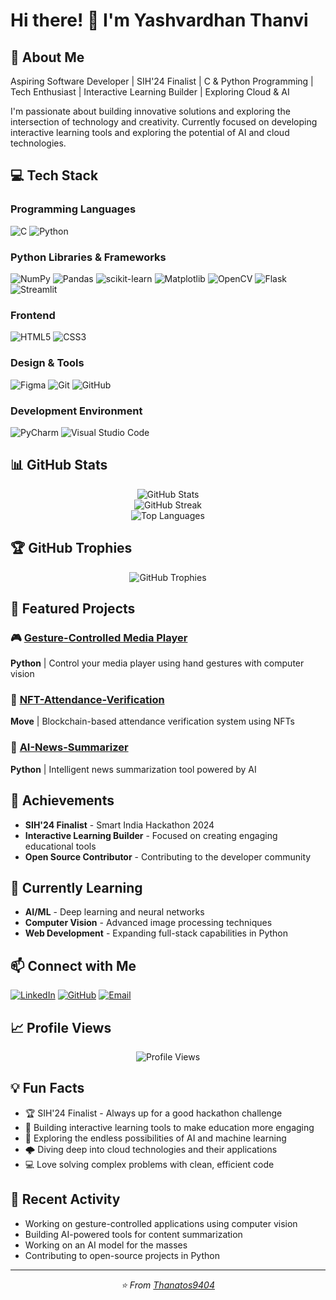 # Hi there! 👋 I'm Yashvardhan Thanvi

## 🚀 About Me
Aspiring Software Developer | SIH'24 Finalist | C & Python Programming | Tech Enthusiast | Interactive Learning Builder | Exploring Cloud & AI

I'm passionate about building innovative solutions and exploring the intersection of technology and creativity. Currently focused on developing interactive learning tools and exploring the potential of AI and cloud technologies.

## 💻 Tech Stack

### Programming Languages
![C](https://img.shields.io/badge/c-%2300599C.svg?style=for-the-badge&logo=c&logoColor=white)
![Python](https://img.shields.io/badge/python-3670A0?style=for-the-badge&logo=python&logoColor=ffdd54)

### Python Libraries & Frameworks
![NumPy](https://img.shields.io/badge/numpy-%23013243.svg?style=for-the-badge&logo=numpy&logoColor=white)
![Pandas](https://img.shields.io/badge/pandas-%23150458.svg?style=for-the-badge&logo=pandas&logoColor=white)
![scikit-learn](https://img.shields.io/badge/scikit--learn-%23F7931E.svg?style=for-the-badge&logo=scikit-learn&logoColor=white)
![Matplotlib](https://img.shields.io/badge/Matplotlib-%23ffffff.svg?style=for-the-badge&logo=Matplotlib&logoColor=black)
![OpenCV](https://img.shields.io/badge/opencv-%23white.svg?style=for-the-badge&logo=opencv&logoColor=white)
![Flask](https://img.shields.io/badge/flask-%23000.svg?style=for-the-badge&logo=flask&logoColor=white)
![Streamlit](https://img.shields.io/badge/Streamlit-%23FE4B4B.svg?style=for-the-badge&logo=streamlit&logoColor=white)

### Frontend
![HTML5](https://img.shields.io/badge/html5-%23E34F26.svg?style=for-the-badge&logo=html5&logoColor=white)
![CSS3](https://img.shields.io/badge/css3-%231572B6.svg?style=for-the-badge&logo=css3&logoColor=white)

### Design & Tools
![Figma](https://img.shields.io/badge/figma-%23F24E1E.svg?style=for-the-badge&logo=figma&logoColor=white)
![Git](https://img.shields.io/badge/git-%23F05033.svg?style=for-the-badge&logo=git&logoColor=white)
![GitHub](https://img.shields.io/badge/github-%23121011.svg?style=for-the-badge&logo=github&logoColor=white)

### Development Environment
![PyCharm](https://img.shields.io/badge/pycharm-143?style=for-the-badge&logo=pycharm&logoColor=black&color=black&labelColor=green)
![Visual Studio Code](https://img.shields.io/badge/Visual%20Studio%20Code-0078d7.svg?style=for-the-badge&logo=visual-studio-code&logoColor=white)

## 📊 GitHub Stats

<div align="center">
  <img src="https://github-readme-stats.vercel.app/api?username=Thanatos9404&theme=dark&hide_border=false&include_all_commits=true&count_private=true" alt="GitHub Stats" />
</div>

<div align="center">
  <img src="https://github-readme-streak-stats.herokuapp.com/?user=Thanatos9404&theme=dark&hide_border=false" alt="GitHub Streak" />
</div>

<div align="center">
  <img src="https://github-readme-stats.vercel.app/api/top-langs/?username=Thanatos9404&theme=dark&hide_border=false&include_all_commits=true&count_private=true&layout=compact" alt="Top Languages" />
</div>

## 🏆 GitHub Trophies
<div align="center">
  <img src="https://github-profile-trophy.vercel.app/?username=Thanatos9404&theme=darkhub&no-frame=false&no-bg=false&margin-w=4" alt="GitHub Trophies" />
</div>

## 🌟 Featured Projects

### 🎮 [Gesture-Controlled Media Player](https://github.com/Thanatos9404/Gesture-Controlled-Media-Player)
**Python** | Control your media player using hand gestures with computer vision

### 🎫 [NFT-Attendance-Verification](https://github.com/Thanatos9404/NFT-Attendance-Verification)
**Move** | Blockchain-based attendance verification system using NFTs

### 📰 [AI-News-Summarizer](https://github.com/Thanatos9404/AI-News-Summarizer)
**Python** | Intelligent news summarization tool powered by AI

## 🏅 Achievements
- **SIH'24 Finalist** - Smart India Hackathon 2024
- **Interactive Learning Builder** - Focused on creating engaging educational tools
- **Open Source Contributor** - Contributing to the developer community

## 🌱 Currently Learning
- **AI/ML** - Deep learning and neural networks
- **Computer Vision** - Advanced image processing techniques
- **Web Development** - Expanding full-stack capabilities in Python

## 📫 Connect with Me

[![LinkedIn](https://img.shields.io/badge/LinkedIn-%230077B5.svg?style=for-the-badge&logo=linkedin&logoColor=white)](https://www.linkedin.com/in/yashvardhan-thanvi-2a3a661a8/)
[![GitHub](https://img.shields.io/badge/GitHub-%23121011.svg?style=for-the-badge&logo=github&logoColor=white)](https://github.com/Thanatos9404)
[![Email](https://img.shields.io/badge/Email-D14836?style=for-the-badge&logo=gmail&logoColor=white)](mailto:yashvt9404@gmail.com)

## 📈 Profile Views
<div align="center">
  <img src="https://komarev.com/ghpvc/?username=Thanatos9404&color=blueviolet&style=for-the-badge" alt="Profile Views" />
</div>

## 💡 Fun Facts
- 🏆 SIH'24 Finalist - Always up for a good hackathon challenge
- 🎯 Building interactive learning tools to make education more engaging
- 🤖 Exploring the endless possibilities of AI and machine learning
- 🌩️ Diving deep into cloud technologies and their applications
- 💻 Love solving complex problems with clean, efficient code

## 🚀 Recent Activity
- Working on gesture-controlled applications using computer vision
- Building AI-powered tools for content summarization
- Working on an AI model for the masses
- Contributing to open-source projects in Python

---

<div align="center">
  <i>⭐️ From <a href="https://github.com/Thanatos9404">Thanatos9404</a></i>
</div>
